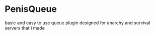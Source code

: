 # PenisQueue
basic and easy to use queue plugin designed for anarchy and survival servers that i made
